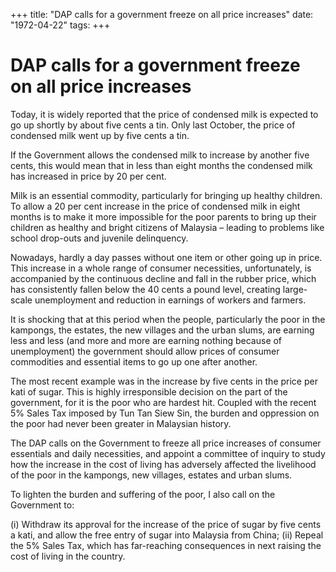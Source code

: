 +++ 
title: "DAP calls for a government freeze on all price increases"
date: "1972-04-22"
tags:
+++

# DAP calls for a government freeze on all price increases

Today, it is widely reported that the price of condensed milk is expected to go up shortly by about five cents a tin. Only last October, the price of condensed milk went up by five cents a tin.

If the Government allows the condensed milk to increase by another five cents, this would mean that in less than eight months the condensed milk has increased in price by 20 per cent.</u>

Milk is an essential commodity, particularly for bringing up healthy children. To allow a 20 per cent increase in the price of condensed milk in eight months is to make it more impossible for the poor parents to bring up their children as healthy and bright citizens of Malaysia – leading to problems like school drop-outs and juvenile delinquency.

Nowadays, hardly a day passes without one item or other going up in price. This increase in a whole range of consumer necessities, unfortunately, is accompanied by the continuous decline and fall in the rubber price, which has consistently fallen below the 40 cents a pound level, creating large-scale unemployment and reduction in earnings of workers and farmers.

It is shocking that at this period when the people, particularly the poor in the kampongs, the estates, the new villages and the urban slums, are earning less and less (and more and more are earning nothing because of unemployment) the government should allow prices of consumer commodities and essential items to go up one after another.

The most recent example was in the increase by five cents in the price per kati of sugar. This is highly irresponsible decision on the part of the government, for it is the poor who are hardest hit. Coupled with the recent 5% Sales Tax imposed by Tun Tan Siew Sin, the burden and oppression on the poor had never been greater in Malaysian history.

The DAP calls on the Government to freeze all price increases of consumer essentials and daily necessities, and appoint a committee of inquiry to study how the increase in the cost of living has adversely affected the livelihood of the poor in the kampongs, new villages, estates and urban slums.

To lighten the burden and suffering of the poor, I also call on the Government to:

(i) Withdraw its approval for the increase of the price of sugar by five cents a kati, and allow the free entry of sugar into Malaysia from China;
(ii) Repeal the 5% Sales Tax, which has far-reaching consequences in next raising the cost of living in the country.

 
